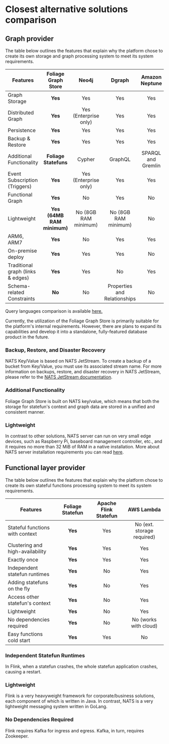 # Closest alternative solutions comparison

## Graph provider

The table below outlines the features that explain why the platform chose to create its own storage and graph processing system to meet its system requirements.

| Features                          | Foliage Graph Store        | Neo4j                 | Dgraph                       | Amazon Neptune     | ArangoDB               |
|-----------------------------------|:--------------------------:|:---------------------:|:----------------------------:|:------------------:|:----------------------:|
| Graph Storage                     | **Yes**                    | Yes                   | Yes                          | Yes                | Yes                    |
| Distributed Graph                 | **Yes**                    | Yes (Enterprise only) | Yes                          | Yes                | Yes (>Community only)  |
| Persistence                       | **Yes**                    | Yes                   | Yes                          | Yes                | Yes                    |
| Backup & Restore                  | **Yes**                    | Yes                   | Yes                          | Yes                | Yes                    |
| Additional Functionality          | **Foliage Statefuns**      | Cypher                | GraphQL                      | SPARQL and Gremlin | JavaScript (V8) - Foxx |
| Event Subscription (Triggers)     | **Yes**                    | Yes (Enterprise only) | Yes                          | Yes                | No                     |
| Functional Graph                  | **Yes**                    | No                    | Yes                          | No                 | No                     |
| Lightweight                       | **Yes (64MB RAM minimum)** | No (8GB RAM minimum)  | No (8GB RAM minimum)         | No                 | No (1GB RAM minimum)   |
| ARM6, ARM7                        | **Yes**                    | No                    | Yes                          | Yes                | No                     |
| On-premise deploy                 | **Yes**                    | Yes                   | Yes                          | No                 | Yes                    |
| Traditional graph (links & edges) | **Yes**                    | Yes                   | No                           | Yes                | Yes                    |
| Schema-related Constraints        | **No**                     | No                    | Properties and Relationships | No                 | No                     |

Query languages comparison is available [here.](./jpgql.md#comparison-with-other-graph-query-languages)

Currently, the utilization of the Foliage Graph Store is primarily suitable for the platform's internal requirements. However, there are plans to expand its capabilities and develop it into a standalone, fully-featured database product in the future.

### Backup, Restore, and Disaster Recovery

NATS Key/Value is based on NATS JetStream. To create a backup of a bucket from Key/Value, you must use its associated stream name. For more information on backups, restore, and disaster recovery in NATS JetStream, please refer to the [NATS JetStream documentation](https://docs.nats.io/running-a-nats-service/nats_admin/jetstream_admin/disaster_recovery).

### Additional Functionality

Foliage Graph Store is built on NATS key/value, which means that both the storage for statefun's context and graph data are stored in a unified and consistent manner.

### Lightweight

In contrast to other solutions, NATS server can run on very small edge devices, such as Raspberry Pi, baseboard management controller, etc., and it requires no more than 32 MiB of RAM in a native installation. More about NATS server installation requirements you can read [here](https://docs.nats.io/running-a-nats-service/introduction/installation).

## Functional layer provider

The table below outlines the features that explain why the platform chose to create its own stateful functions processing system to meet its system requirements.

| Features                             | Foliage Statefun | Apache Flink Statefun  | AWS Lambda                 |
|--------------------------------------|:----------------:|:----------------------:|:--------------------------:|
| Stateful functions with context      | **Yes**          | Yes                    | No (ext. storage required) |
| Clustering and high-availability     | **Yes**          | Yes                    | Yes                        |
| Exactly once                         | **Yes**          | Yes                    | Yes                        |
| Independent statefun runtimes        | **Yes**          | No                     | Yes                        |
| Adding statefuns on the fly          | **Yes**          | No                     | Yes                        |
| Access other statefun's context      | **Yes**          | No                     | Yes                        |
| Lightweight                          | **Yes**          | No                     | Yes                        |
| No dependencies required             | **Yes**          | No                     | No (works with cloud)      |
| Easy functions cold start            | **Yes**          | Yes                    | No                         |

### Independent Statefun Runtimes

In Flink, when a statefun crashes, the whole statefun application crashes, causing a restart.

### Lightweight

Flink is a very heavyweight framework for corporate/business solutions, each component of which is written in Java. In contrast, NATS is a very lightweight messaging system written in GoLang.

### No Dependencies Required

Flink requires Kafka for ingress and egress. Kafka, in turn, requires Zookeeper.


